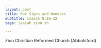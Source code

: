 ```yaml
---
layout: post
title: For Signs and Wonders
subtitle: Isaiah 8:16-22
tags: isaiah zion zh

---
```

Zion Christian Reformed Church (Abbotsford)
